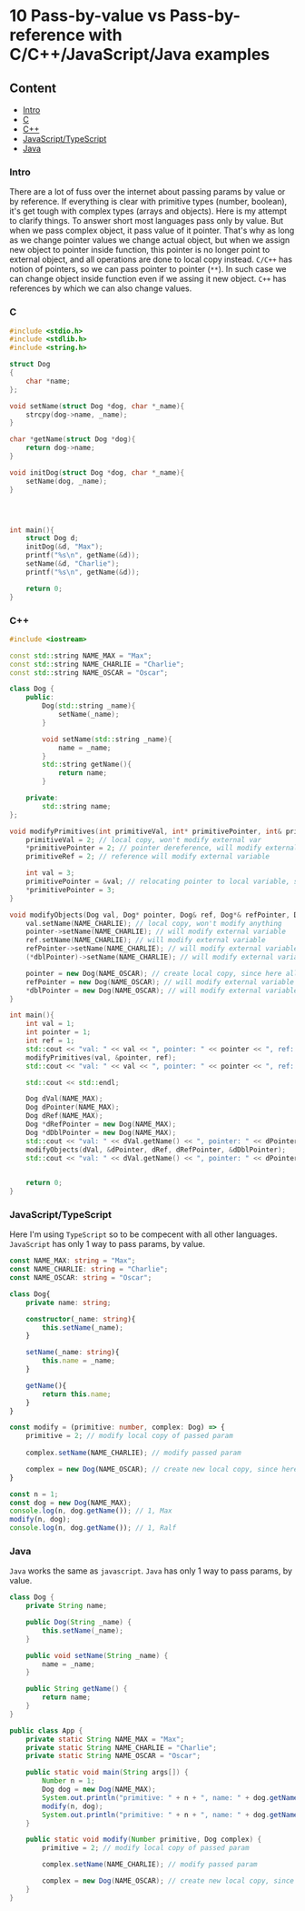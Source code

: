 # 10 Pass-by-value vs Pass-by-reference with C/C++/JavaScript/Java examples

## Content
* [Intro](#intro)
* [C](#c)
* [C++](#c-1)
* [JavaScript/TypeScript](#javascripttypescript)
* [Java](#java)

### Intro

There are a lot of fuss over the internet about passing params by value or by reference. If everything is clear with primitive types (number, boolean), it's get tough with complex types (arrays and objects).
Here is my attempt to clarify things. To answer short most languages pass only by value. But when we pass complex object, it pass value of it pointer. That's why as long as we change pointer values we change actual object,
but when we assign new object to pointer inside function, this pointer is no longer point to external object, and all operations are done to local copy instead.
`C/C++` has notion of pointers, so we can pass pointer to pointer (`**`). In such case we can change object inside function even if we assing it new object.
`C++` has references by which we can also change values.

### C

```c
#include <stdio.h>
#include <stdlib.h>
#include <string.h>

struct Dog
{
    char *name;
};

void setName(struct Dog *dog, char *_name){
    strcpy(dog->name, _name);
}

char *getName(struct Dog *dog){
    return dog->name;
}

void initDog(struct Dog *dog, char *_name){
    setName(dog, _name);
}




int main(){
    struct Dog d;
    initDog(&d, "Max");
    printf("%s\n", getName(&d));
    setName(&d, "Charlie");
    printf("%s\n", getName(&d));

    return 0;
}
```

### C++

```c++
#include <iostream>

const std::string NAME_MAX = "Max";
const std::string NAME_CHARLIE = "Charlie";
const std::string NAME_OSCAR = "Oscar";

class Dog {
    public:
        Dog(std::string _name){
            setName(_name);
        }

        void setName(std::string _name){
            name = _name;
        }
        std::string getName(){
            return name;
        }

    private:
        std::string name;
};

void modifyPrimitives(int primitiveVal, int* primitivePointer, int& primitiveRef){
    primitiveVal = 2; // local copy, won't modify external var
    *primitivePointer = 2; // pointer dereference, will modify external variable
    primitiveRef = 2; // reference will modify external variable

    int val = 3;
    primitivePointer = &val; // relocating pointer to local variable, since here all pointer modification is done to local variable, external pointer will not change
    *primitivePointer = 3;
}

void modifyObjects(Dog val, Dog* pointer, Dog& ref, Dog*& refPointer, Dog** dblPointer){
    val.setName(NAME_CHARLIE); // local copy, won't modify anything
    pointer->setName(NAME_CHARLIE); // will modify external variable
    ref.setName(NAME_CHARLIE); // will modify external variable
    refPointer->setName(NAME_CHARLIE); // will modify external variable
    (*dblPointer)->setName(NAME_CHARLIE); // will modify external variable

    pointer = new Dog(NAME_OSCAR); // create local copy, since here all modification won't affect external variable
    refPointer = new Dog(NAME_OSCAR); // will modify external variable
    *dblPointer = new Dog(NAME_OSCAR); // will modify external variable
}

int main(){
    int val = 1;
    int pointer = 1;
    int ref = 1;
    std::cout << "val: " << val << ", pointer: " << pointer << ", ref: " << ref << std::endl; // val: 1, pointer: 1, ref: 1
    modifyPrimitives(val, &pointer, ref);
    std::cout << "val: " << val << ", pointer: " << pointer << ", ref: " << ref << std::endl; // val: 1, pointer: 2, ref: 2

    std::cout << std::endl;

    Dog dVal(NAME_MAX);
    Dog dPointer(NAME_MAX);
    Dog dRef(NAME_MAX);
    Dog *dRefPointer = new Dog(NAME_MAX);
    Dog *dDblPointer = new Dog(NAME_MAX);
    std::cout << "val: " << dVal.getName() << ", pointer: " << dPointer.getName() << ", ref: " << dRef.getName() << ", dRefPointer: " << dRefPointer->getName() << ", dDblPointer: " << dDblPointer->getName() << std::endl; // val: Max, pointer: Max, ref: Max, dRefPointer: Max, dDblPointer: Max
    modifyObjects(dVal, &dPointer, dRef, dRefPointer, &dDblPointer);
    std::cout << "val: " << dVal.getName() << ", pointer: " << dPointer.getName() << ", ref: " << dRef.getName() << ", dRefPointer: " << dRefPointer->getName() << ", dDblPointer: " << dDblPointer->getName() << std::endl; // val: Max, pointer: Charlie, ref: Charlie, dRefPointer: Oscar, dDblPointer: Oscar
    

    return 0;
}
```


### JavaScript/TypeScript

Here I'm using `TypeScript` so to be compecent with all other languages. `JavaScript` has only 1 way to pass params, by value.

```typescript
const NAME_MAX: string = "Max";
const NAME_CHARLIE: string = "Charlie";
const NAME_OSCAR: string = "Oscar";

class Dog{
    private name: string;

    constructor(_name: string){
        this.setName(_name);
    }

    setName(_name: string){
        this.name = _name;
    }

    getName(){
        return this.name;
    }
}

const modify = (primitive: number, complex: Dog) => {
    primitive = 2; // modify local copy of passed param
    
    complex.setName(NAME_CHARLIE); // modify passed param

    complex = new Dog(NAME_OSCAR); // create new local copy, since here all is done with newly created local copy
}

const n = 1;
const dog = new Dog(NAME_MAX);
console.log(n, dog.getName()); // 1, Max
modify(n, dog);
console.log(n, dog.getName()); // 1, Ralf
```

### Java

`Java` works the same as `javascript`. `Java` has only 1 way to pass params, by value.

```java
class Dog {
    private String name;

    public Dog(String _name) {
        this.setName(_name);
    }

    public void setName(String _name) {
        name = _name;
    }

    public String getName() {
        return name;
    }
}

public class App {
    private static String NAME_MAX = "Max";
    private static String NAME_CHARLIE = "Charlie";
    private static String NAME_OSCAR = "Oscar";

    public static void main(String args[]) {
        Number n = 1;
        Dog dog = new Dog(NAME_MAX);
        System.out.println("primitive: " + n + ", name: " + dog.getName()); // primitive: 1, name: Max
        modify(n, dog);
        System.out.println("primitive: " + n + ", name: " + dog.getName()); // primitive: 1, name: Charlie
    }

    public static void modify(Number primitive, Dog complex) {
        primitive = 2; // modify local copy of passed param

        complex.setName(NAME_CHARLIE); // modify passed param

        complex = new Dog(NAME_OSCAR); // create new local copy, since here all is done with newly created local copy
    }
}
```















